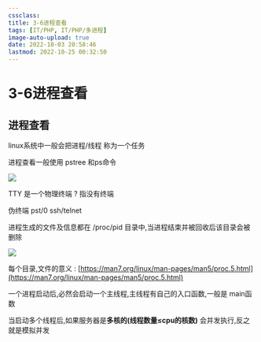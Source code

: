 ```yaml
---
cssclass:
title: 3-6进程查看
tags: [IT/PHP, IT/PHP/多进程]
image-auto-upload: true
date: 2022-10-03 20:58:46
lastmod: 2022-10-25 00:32:50
---
```

# 3-6进程查看
## 进程查看
linux系统中一般会把进程/线程 称为一个任务

进程查看一般使用 pstree 和ps命令

![](https://cdn.jsdelivr.net/gh/ayuayue/cdn/wolai/202201062325455.png)

TTY 是一个物理终端 ? 指没有终端

伪终端 pst/0 ssh/telnet

进程生成的文件及信息都在 /proc/pid 目录中,当进程结束并被回收后该目录会被删除

![](https://cdn.jsdelivr.net/gh/ayuayue/cdn/wolai/202201062328781.png)

每个目录,文件的意义 : [https://man7.org/linux/man-pages/man5/proc.5.html](https://man7.org/linux/man-pages/man5/proc.5.html)

一个进程启动后,必然会启动一个主线程,主线程有自己的入口函数,一般是 main函数

当启动多个线程后,如果服务器是**多核的(线程数量≤cpu的核数)** 会并发执行,反之就是模拟并发